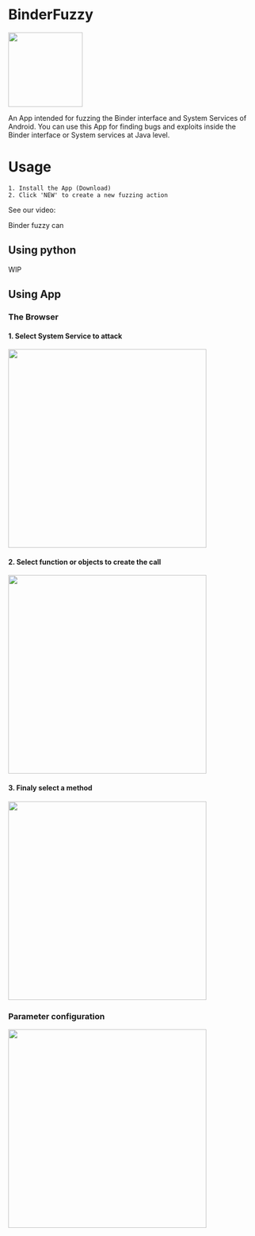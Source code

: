 # BinderFuzzy

<img src="metadata/android/en-US/images/icon.png" width="150">


An App intended for fuzzing the Binder interface and System Services of Android.
You can use this App for finding bugs and exploits inside the Binder interface or System services at Java level.

# Usage
```
1. Install the App (Download)
2. Click 'NEW' to create a new fuzzing action
```

See our video: []()

Binder fuzzy can

## Using python

WIP

## Using App



### The Browser

#### 1. Select System Service to attack

<img src="metadata/android/en-US/images/phoneScreenshots/Screenshot_20200603_181349_org.chickenhook.binderfuzzy.jpg" width="400">

#### 2. Select function or objects to create the call

<img src="metadata/android/en-US/images/phoneScreenshots/Screenshot_20200603_181354_org.chickenhook.binderfuzzy.jpg" width="400">

#### 3. Finaly select a method
<img src="metadata/android/en-US/images/phoneScreenshots/Screenshot_20200603_181407_org.chickenhook.binderfuzzy.jpg" width="400">


### Parameter configuration
<img src="metadata/android/en-US/images/phoneScreenshots/Screenshot_20200603_181445_org.chickenhook.binderfuzzy.jpg" width="400">




